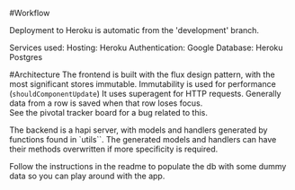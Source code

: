 #Workflow

Deployment to Heroku is automatic from the 'development' branch.

Services used:
Hosting: Heroku
Authentication: Google
Database: Heroku Postgres


#Architecture
The frontend is built with the flux design pattern, with the most significant stores immutable.
Immutability is used for performance (`shouldComponentUpdate`)
It uses superagent for HTTP requests. Generally data from a row is saved when that row loses focus.  
See the pivotal tracker board for a bug related to this.

The backend is a hapi server, with models and handlers generated by functions found in `utils``. 
The generated models and handlers can have their methods overwritten if more specificity is required.  

Follow the instructions in the readme to populate the db with some dummy data so you can play around with the app.
